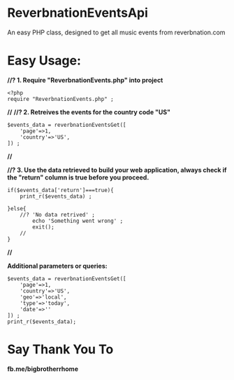 
# ReverbnationEventsApi
An easy PHP class, designed to get all music events from reverbnation.com

# Easy Usage:
**//? 1. Require "ReverbnationEvents.php" into project**

    <?php
    require "ReverbnationEvents.php" ;

**//**
**//? 2. Retreives the events for the country code "US"**

   	$events_data = reverbnationEventsGet([
   		'page'=>1, 
   		'country'=>'US', 
   	]) ;
**//**

**//? 3. Use the data retrieved to build your web application, always check if the "return" column is true before you proceed.**

	if($events_data['return']===true){
		print_r($events_data) ;

	}else{
		//? 'No data retrived' ;
			echo 'Something went wrong' ;
			exit();
		//
	}

**//**

 **Additional parameters or queries:**
 
    $events_data = reverbnationEventsGet([
		'page'=>1, 
		'country'=>'US',
		'geo'=>'local',
		'type'=>'today',
		'date'=>''
	]) ;
	print_r($events_data);
  
# Say Thank You To
**fb.me/bigbrotherrhome**
